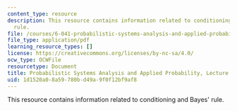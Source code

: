 ```yaml
---
content_type: resource
description: This resource contains information related to conditioning and Bayes'
  rule.
file: /courses/6-041-probabilistic-systems-analysis-and-applied-probability-fall-2010/1d1520a08a59780bd49a9f0f12bf9af8_MIT6_041F10_L02.pdf
file_type: application/pdf
learning_resource_types: []
license: https://creativecommons.org/licenses/by-nc-sa/4.0/
ocw_type: OCWFile
resourcetype: Document
title: Probabilistic Systems Analysis and Applied Probability, Lecture 2
uid: 1d1520a0-8a59-780b-d49a-9f0f12bf9af8
---
```

This resource contains information related to conditioning and Bayes' rule.